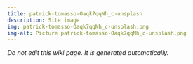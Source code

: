 ```yaml
---
title: patrick-tomasso-Oaqk7qqNh_c-unsplash
description: Site image
img: patrick-tomasso-Oaqk7qqNh_c-unsplash.png
img-alt: Picture patrick-tomasso-Oaqk7qqNh_c-unsplash.png
---
```


_Do not edit this wiki page. It is generated automatically._ 

